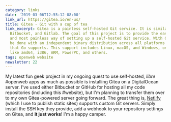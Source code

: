 ```yaml
---
category: links
date: '2019-03-06T12:55:12-08:00'
link_url: https://gitea.io/en-us/
title: Gitea - Git with a cup of tea
link_excerpt: Gitea is a painless self-hosted Git service. It is similar to GitHub,
  Bitbucket, and Gitlab. The goal of this project is to provide the easiest, fastest,
  and most painless way of setting up a self-hosted Git service. With Go, this can
  be done with an independent binary distribution across all platforms and architectures
  that Go supports. This support includes Linux, macOS, and Windows, on architectures
  like amd64, i386, ARM, PowerPC, and others.
tags: openweb website
newsletter: 22
---
```


My latest fun geek project in my ongoing quest to use self-hosted, _libre_ #openweb apps as much as possible is installing Gitea on a DigitalOcean server. I've used either Bitbucket or GitHub for hosting all my code repositories (including this #website), but I'm planning to transfer them over to my own Gitea-powered server going forward. The great thing is, [Netlify](https://www.netlify.com) (which I use to publish static sites) supports custom Git servers. Simply install the SSH key they provide, add a webhook to your repository settings on Gitea, and **it just works**! I'm a happy camper.
